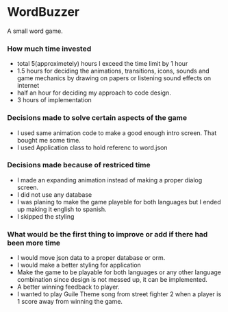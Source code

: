 # WordBuzzer
A small word game.

### How much time invested
* total 5(approximetely) hours I exceed the time limit by 1 hour
* 1.5 hours for deciding the  animations, transitions, icons, sounds and game mechanics by drawing on papers 
or listening sound effects on internet
* half an hour for deciding my approach to code design.
* 3 hours of implementation

### Decisions made to solve certain aspects of the game
* I used same animation code to make a good enough intro screen. That bought me some time.
* I used Application class to hold referenc to word.json

### Decisions made because of restriced time

* I made an expanding animation instead of making a proper dialog screen.
* I did not use any database
* I was planing to make the game playeble for both languages but I ended up making it english to spanish.
* I skipped the styling

### What would be the first thing to improve or add if there had been more time

* I would move json data to a proper database or orm.
* I would make a better styling for application
* Make the game to be playable for both languages or any other language combination since design is not messed up, it can be implemented.
* A better winning feedback to player.
* I wanted to play Guile Theme song from street fighter 2 when a player is 1 score away from winning the game.
